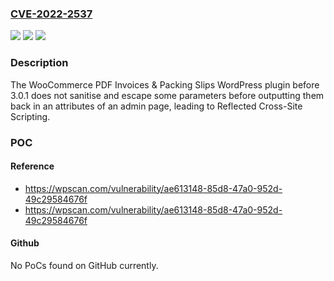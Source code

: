 ### [CVE-2022-2537](https://cve.mitre.org/cgi-bin/cvename.cgi?name=CVE-2022-2537)
![](https://img.shields.io/static/v1?label=Product&message=WooCommerce%20PDF%20Invoices%20%26%20Packing%20Slips&color=blue)
![](https://img.shields.io/static/v1?label=Version&message=2.14.0%3E%3D%202.14.0%20&color=brighgreen)
![](https://img.shields.io/static/v1?label=Vulnerability&message=CWE-79%20Cross-Site%20Scripting%20(XSS)&color=brighgreen)

### Description

The WooCommerce PDF Invoices & Packing Slips WordPress plugin before 3.0.1 does not sanitise and escape some parameters before outputting them back in an attributes of an admin page, leading to Reflected Cross-Site Scripting.

### POC

#### Reference
- https://wpscan.com/vulnerability/ae613148-85d8-47a0-952d-49c29584676f
- https://wpscan.com/vulnerability/ae613148-85d8-47a0-952d-49c29584676f

#### Github
No PoCs found on GitHub currently.

